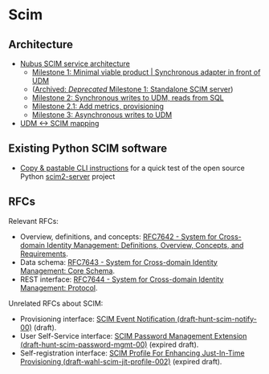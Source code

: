 # Scim

## Architecture

- [Nubus SCIM service architecture](architecture/Nubus-SCIM-service-architecture.md)
  - [Milestone 1: Minimal viable product | Synchronous adapter in front of UDM](architecture/milestone1.md)
  - ([Archived: _Deprecated_ Milestone 1: Standalone SCIM server](architecture/milestone1-old.md))
  - [Milestone 2: Synchronous writes to UDM, reads from SQL](architecture/milestone2.md)
  - [Milestone 2.1: Add metrics, provisioning](architecture/milestone2.1.md)
  - [Milestone 3: Asynchronous writes to UDM](architecture/milestone3.md)
- [UDM <-> SCIM mapping](udm-scim-mapping.md)

## Existing Python SCIM software

- [Copy & pastable CLI instructions](python-scim-server-test.md) for a quick test of the open source Python [scim2-server](https://github.com/python-scim/scim2-server) project

## RFCs

Relevant RFCs:

- Overview, definitions, and concepts: [RFC7642 - System for Cross-domain Identity Management: Definitions, Overview, Concepts, and Requirements](https://datatracker.ietf.org/doc/html/rfc7642).
- Data schema: [RFC7643 - System for Cross-domain Identity Management: Core Schema](https://datatracker.ietf.org/doc/html/rfc7643).
- REST interface: [RFC7644 - System for Cross-domain Identity Management: Protocol](https://datatracker.ietf.org/doc/html/rfc7644).

Unrelated RFCs about SCIM:

- Provisioning interface: [SCIM Event Notification (draft-hunt-scim-notify-00)](https://datatracker.ietf.org/doc/html/draft-hunt-scim-notify-00) (draft).
- User Self-Service interface: [SCIM Password Management Extension (draft-hunt-scim-password-mgmt-00)](https://datatracker.ietf.org/doc/draft-hunt-scim-password-mgmt/) (expired draft).
- Self-registration interface: [SCIM Profile For Enhancing Just-In-Time Provisioning (draft-wahl-scim-jit-profile-002)](https://datatracker.ietf.org/doc/draft-wahl-scim-jit-profile/) (expired draft).
